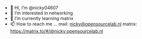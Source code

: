 - 👋 Hi, I’m @nicky04607
- 👀 I’m interested in networking
- 🌱 I’m currently learning matrix
- 📫 How to reach me ... 
mail: nicky@opensourcelab.nl
matrix: https://matrix.to/#/@nicky:opensourcelab.nl

<!---
nicky04607/nicky04607 is a ✨ special ✨ repository because its `README.md` (this file) appears on your GitHub profile.
You can click the Preview link to take a look at your changes.
--->
